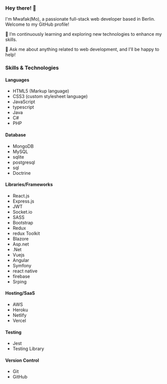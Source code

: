 ### Hey there! 👋

I'm Mwafak(Mo), a passionate full-stack web developer based in Berlin. Welcome to my GitHub profile!

🌱 I’m continuously learning and exploring new technologies to enhance my skills.

💬 Ask me about anything related to web development, and I'll be happy to help!

### Skills & Technologies

#### Languages
- HTML5 (Markup language)
- CSS3 (custom stylesheet language)
- JavaScript
- typescript
- Java
- C#
- PHP


#### Database
- MongoDB
- MySQL
- sqlite
- postgresql
- sql
- Doctrine


#### Libraries/Frameworks
- React.js
- Express.js
- JWT
- Socket.io
- SASS
- Bootstrap
- Redux
- redux Toolkit
- Blazore
- Asp.net
- .Net
- Vuejs
- Angular
- Symfony
- react native
- firebase
- Srping
  

#### Hosting/SaaS
- AWS
- Heroku
- Netlify
- Vercel

#### Testing
- Jest
- Testing Library

#### Version Control
- Git
- GitHub
